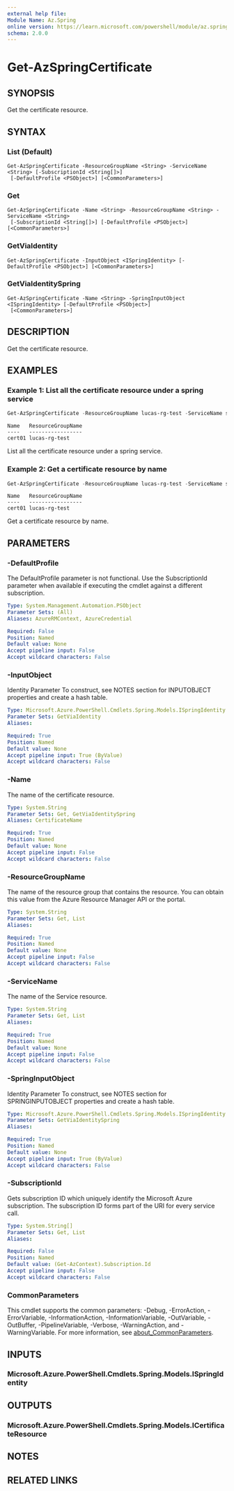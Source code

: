 ```yaml
---
external help file:
Module Name: Az.Spring
online version: https://learn.microsoft.com/powershell/module/az.spring/get-azspringcertificate
schema: 2.0.0
---
```


# Get-AzSpringCertificate

## SYNOPSIS
Get the certificate resource.

## SYNTAX

### List (Default)
```
Get-AzSpringCertificate -ResourceGroupName <String> -ServiceName <String> [-SubscriptionId <String[]>]
 [-DefaultProfile <PSObject>] [<CommonParameters>]
```

### Get
```
Get-AzSpringCertificate -Name <String> -ResourceGroupName <String> -ServiceName <String>
 [-SubscriptionId <String[]>] [-DefaultProfile <PSObject>] [<CommonParameters>]
```

### GetViaIdentity
```
Get-AzSpringCertificate -InputObject <ISpringIdentity> [-DefaultProfile <PSObject>] [<CommonParameters>]
```

### GetViaIdentitySpring
```
Get-AzSpringCertificate -Name <String> -SpringInputObject <ISpringIdentity> [-DefaultProfile <PSObject>]
 [<CommonParameters>]
```

## DESCRIPTION
Get the certificate resource.

## EXAMPLES

### Example 1: List all the certificate resource under a spring service
```powershell
Get-AzSpringCertificate -ResourceGroupName lucas-rg-test -ServiceName springapp-pwsh01
```

```output
Name   ResourceGroupName
----   -----------------
cert01 lucas-rg-test
```

List all the certificate resource under a spring service.

### Example 2: Get a certificate resource by name
```powershell
Get-AzSpringCertificate -ResourceGroupName lucas-rg-test -ServiceName springapp-pwsh01 -Name cert01  
```

```output
Name   ResourceGroupName
----   -----------------
cert01 lucas-rg-test
```

Get a certificate resource by name.

## PARAMETERS

### -DefaultProfile
The DefaultProfile parameter is not functional.
Use the SubscriptionId parameter when available if executing the cmdlet against a different subscription.

```yaml
Type: System.Management.Automation.PSObject
Parameter Sets: (All)
Aliases: AzureRMContext, AzureCredential

Required: False
Position: Named
Default value: None
Accept pipeline input: False
Accept wildcard characters: False
```

### -InputObject
Identity Parameter
To construct, see NOTES section for INPUTOBJECT properties and create a hash table.

```yaml
Type: Microsoft.Azure.PowerShell.Cmdlets.Spring.Models.ISpringIdentity
Parameter Sets: GetViaIdentity
Aliases:

Required: True
Position: Named
Default value: None
Accept pipeline input: True (ByValue)
Accept wildcard characters: False
```

### -Name
The name of the certificate resource.

```yaml
Type: System.String
Parameter Sets: Get, GetViaIdentitySpring
Aliases: CertificateName

Required: True
Position: Named
Default value: None
Accept pipeline input: False
Accept wildcard characters: False
```

### -ResourceGroupName
The name of the resource group that contains the resource.
You can obtain this value from the Azure Resource Manager API or the portal.

```yaml
Type: System.String
Parameter Sets: Get, List
Aliases:

Required: True
Position: Named
Default value: None
Accept pipeline input: False
Accept wildcard characters: False
```

### -ServiceName
The name of the Service resource.

```yaml
Type: System.String
Parameter Sets: Get, List
Aliases:

Required: True
Position: Named
Default value: None
Accept pipeline input: False
Accept wildcard characters: False
```

### -SpringInputObject
Identity Parameter
To construct, see NOTES section for SPRINGINPUTOBJECT properties and create a hash table.

```yaml
Type: Microsoft.Azure.PowerShell.Cmdlets.Spring.Models.ISpringIdentity
Parameter Sets: GetViaIdentitySpring
Aliases:

Required: True
Position: Named
Default value: None
Accept pipeline input: True (ByValue)
Accept wildcard characters: False
```

### -SubscriptionId
Gets subscription ID which uniquely identify the Microsoft Azure subscription.
The subscription ID forms part of the URI for every service call.

```yaml
Type: System.String[]
Parameter Sets: Get, List
Aliases:

Required: False
Position: Named
Default value: (Get-AzContext).Subscription.Id
Accept pipeline input: False
Accept wildcard characters: False
```

### CommonParameters
This cmdlet supports the common parameters: -Debug, -ErrorAction, -ErrorVariable, -InformationAction, -InformationVariable, -OutVariable, -OutBuffer, -PipelineVariable, -Verbose, -WarningAction, and -WarningVariable. For more information, see [about_CommonParameters](http://go.microsoft.com/fwlink/?LinkID=113216).

## INPUTS

### Microsoft.Azure.PowerShell.Cmdlets.Spring.Models.ISpringIdentity

## OUTPUTS

### Microsoft.Azure.PowerShell.Cmdlets.Spring.Models.ICertificateResource

## NOTES

## RELATED LINKS

